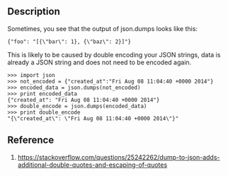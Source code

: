## Description
Sometimes, you see that the output of json.dumps looks like this:
```python3
{"foo": "[{\"bar\": 1}, {\"baz\": 2}]"}
```
This is likely to be caused by double encoding your JSON strings, data is already a JSON string and does not need to be encoded again.
```python3
>>> import json
>>> not_encoded = {"created_at":"Fri Aug 08 11:04:40 +0000 2014"}
>>> encoded_data = json.dumps(not_encoded)
>>> print encoded_data
{"created_at": "Fri Aug 08 11:04:40 +0000 2014"}
>>> double_encode = json.dumps(encoded_data)
>>> print double_encode
"{\"created_at\": \"Fri Aug 08 11:04:40 +0000 2014\"}"
```

## Reference
1. https://stackoverflow.com/questions/25242262/dump-to-json-adds-additional-double-quotes-and-escaping-of-quotes
